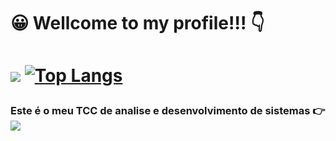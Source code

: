                          


<h1>😀 Wellcome to my profile!!! 👇 <h1>



![](https://github-readme-stats.vercel.app/api?username=Kaique-Eduardo-Lemes-Da-Silva-Cardoso&show_icons=true&theme=midnight-purple&count_private=true)
[![Top Langs](https://github-readme-stats.vercel.app/api/top-langs/?username=Kaique-Eduardo-Lemes-Da-Silva-Cardoso&layout=compact&theme=midnight-purple&count_private=true&langs_count=10)](https://github.com/anuraghazra/github-readme-stats)

  <h3>Este é o meu TCC de analise e desenvolvimento de sistemas 👉  <a href="https://github.com/Cub-s-Seu-gestor-de-tarefas"><img src="https://img.shields.io/badge/GitHub-100000?style=for-the-badge&logo=github&logoColor=white"><a><h3>
